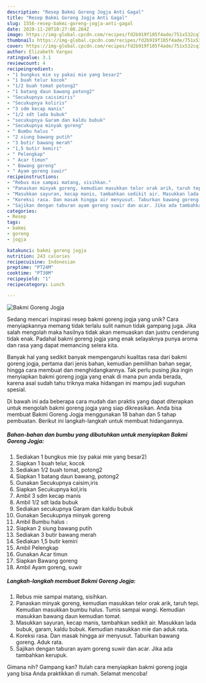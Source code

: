 ```yaml
---
description: "Resep Bakmi Goreng Jogja Anti Gagal"
title: "Resep Bakmi Goreng Jogja Anti Gagal"
slug: 1556-resep-bakmi-goreng-jogja-anti-gagal
date: 2020-11-20T10:27:08.284Z
image: https://img-global.cpcdn.com/recipes/fd2b919f105f4ade/751x532cq70/bakmi-goreng-jogja-foto-resep-utama.jpg
thumbnail: https://img-global.cpcdn.com/recipes/fd2b919f105f4ade/751x532cq70/bakmi-goreng-jogja-foto-resep-utama.jpg
cover: https://img-global.cpcdn.com/recipes/fd2b919f105f4ade/751x532cq70/bakmi-goreng-jogja-foto-resep-utama.jpg
author: Elizabeth Vargas
ratingvalue: 3.1
reviewcount: 4
recipeingredient:
- "1 bungkus mie sy pakai mie yang besar2"
- "1 buah telur kocok"
- "1/2 buah tomat potong2"
- "1 batang daun bawang potong2"
- "Secukupnya caisimiris"
- "Secukupnya koliris"
- "3 sdm kecap manis"
- "1/2 sdt lada bubuk"
- "secukupnya Garam dan kaldu bubuk"
- "Secukupnya minyak goreng"
- " Bumbu halus "
- "2 siung bawang putih"
- "3 butir bawang merah"
- "1,5 butir kemiri"
- " Pelengkap"
- " Acar timun"
- " Bawang goreng"
- " Ayam goreng suwir"
recipeinstructions:
- "Rebus mie sampai matang, sisihkan."
- "Panaskan minyak goreng, kemudian masukkan telor orak arik, taruh tepi. Kemudian masukkan bumbu halus. Tumis sampai wangi. Kemudian masukkan bawang daun kemudian tomat."
- "Masukkan sayuran, kecap manis, tambahkan sedikit air. Masukkan lada bubuk, garam, kaldu bubuk. Kemudian masukkan mie dan aduk rata."
- "Koreksi rasa. Dan masak hingga air menyusut. Taburkan bawang goreng. Aduk rata."
- "Sajikan dengan taburan ayam goreng suwir dan acar. Jika ada tambahkan kerupuk."
categories:
- Resep
tags:
- bakmi
- goreng
- jogja

katakunci: bakmi goreng jogja 
nutrition: 243 calories
recipecuisine: Indonesian
preptime: "PT24M"
cooktime: "PT30M"
recipeyield: "1"
recipecategory: Lunch

---
```



![Bakmi Goreng Jogja](https://img-global.cpcdn.com/recipes/fd2b919f105f4ade/751x532cq70/bakmi-goreng-jogja-foto-resep-utama.jpg)

Sedang mencari inspirasi resep bakmi goreng jogja yang unik? Cara menyiapkannya memang tidak terlalu sulit namun tidak gampang juga. Jika salah mengolah maka hasilnya tidak akan memuaskan dan justru cenderung tidak enak. Padahal bakmi goreng jogja yang enak selayaknya punya aroma dan rasa yang dapat memancing selera kita.

Banyak hal yang sedikit banyak mempengaruhi kualitas rasa dari bakmi goreng jogja, pertama dari jenis bahan, kemudian pemilihan bahan segar, hingga cara membuat dan menghidangkannya. Tak perlu pusing jika ingin menyiapkan bakmi goreng jogja yang enak di mana pun anda berada, karena asal sudah tahu triknya maka hidangan ini mampu jadi suguhan spesial.




Di bawah ini ada beberapa cara mudah dan praktis yang dapat diterapkan untuk mengolah bakmi goreng jogja yang siap dikreasikan. Anda bisa membuat Bakmi Goreng Jogja menggunakan 18 bahan dan 5 tahap pembuatan. Berikut ini langkah-langkah untuk membuat hidangannya.

<!--inarticleads1-->

##### Bahan-bahan dan bumbu yang dibutuhkan untuk menyiapkan Bakmi Goreng Jogja:

1. Sediakan 1 bungkus mie (sy pakai mie yang besar2)
1. Siapkan 1 buah telur, kocok
1. Sediakan 1/2 buah tomat, potong2
1. Siapkan 1 batang daun bawang, potong2
1. Gunakan Secukupnya caisim,iris
1. Siapkan Secukupnya kol,iris
1. Ambil 3 sdm kecap manis
1. Ambil 1/2 sdt lada bubuk
1. Sediakan secukupnya Garam dan kaldu bubuk
1. Gunakan Secukupnya minyak goreng
1. Ambil  Bumbu halus :
1. Siapkan 2 siung bawang putih
1. Sediakan 3 butir bawang merah
1. Sediakan 1,5 butir kemiri
1. Ambil  Pelengkap
1. Gunakan  Acar timun
1. Siapkan  Bawang goreng
1. Ambil  Ayam goreng, suwir




<!--inarticleads2-->

##### Langkah-langkah membuat Bakmi Goreng Jogja:

1. Rebus mie sampai matang, sisihkan.
1. Panaskan minyak goreng, kemudian masukkan telor orak arik, taruh tepi. Kemudian masukkan bumbu halus. Tumis sampai wangi. Kemudian masukkan bawang daun kemudian tomat.
1. Masukkan sayuran, kecap manis, tambahkan sedikit air. Masukkan lada bubuk, garam, kaldu bubuk. Kemudian masukkan mie dan aduk rata.
1. Koreksi rasa. Dan masak hingga air menyusut. Taburkan bawang goreng. Aduk rata.
1. Sajikan dengan taburan ayam goreng suwir dan acar. Jika ada tambahkan kerupuk.




Gimana nih? Gampang kan? Itulah cara menyiapkan bakmi goreng jogja yang bisa Anda praktikkan di rumah. Selamat mencoba!
